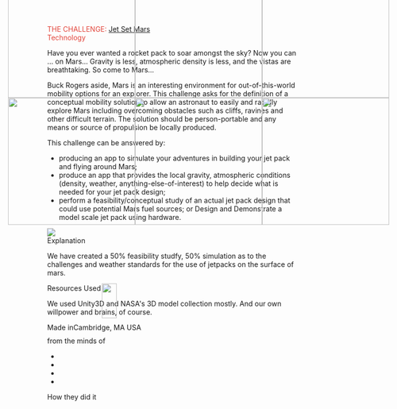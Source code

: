 <div class="containers---contentContainer---3CufR" data-reactid=".0.1.1.3"><noscript data-reactid=".0.1.1.3.0"></noscript><noscript data-reactid=".0.1.1.3.1"></noscript><div class="ProjectDetail---main---q2quS" data-reactid=".0.1.1.3.2"><noscript data-reactid=".0.1.1.3.2.0"></noscript><div class="typography---title---3_nlk typography---titleRegular---27NEx" style="color:#E2443A;" data-reactid=".0.1.1.3.2.1"><span data-reactid=".0.1.1.3.2.1.0">THE CHALLENGE: </span><a class="" href="/challenges/tech/jet-set-mars" data-reactid=".0.1.1.3.2.1.1">Jet Set Mars</a></div><div class="ProjectDetail---categoryName---2oGFn" style="color:#E2443A;" data-reactid=".0.1.1.3.2.2">Technology</div><div class="cms---cmsContainer---3BD1S" data-reactid=".0.1.1.3.2.3"><p>Have you ever wanted a rocket pack to soar amongst the sky? Now you can … on Mars… Gravity is less, atmospheric density is less, and the vistas are breathtaking. So come to Mars...</p><p>Buck Rogers aside, Mars is an interesting environment for out-of-this-world mobility options for an explorer. This challenge asks for the definition of a conceptual mobility solution to allow an astronaut to easily and rapidly explore Mars including overcoming obstacles such as cliffs, ravines and other difficult terrain. The solution should be person-portable and any means or source of propulsion be locally produced.</p><p>This challenge can be answered by:</p><ul><li>producing an app to simulate your adventures in building your jet pack and flying around Mars;</li><li>produce an app that provides the local gravity, atmospheric conditions (density, weather, anything-else-of-interest) to help decide what is needed for your jet pack design;</li><li>perform a feasibility/conceptual study of an actual jet pack design that could use potential Mars fuel sources; or Design and Demonstrate a model scale jet pack using hardware.</li></ul>
</div><div class="ProjectDetail---featureImage---1J78H" data-reactid=".0.1.1.3.2.4"><img src="https://s3.amazonaws.com/files.open.nasa.gov/spaceapps/media/ce46fbe0-c601-4616-9805-73b98e11bc1e.jpg" data-reactid=".0.1.1.3.2.4.0"></div><div class="typography---title---3_nlk typography---titleRegular---27NEx" data-reactid=".0.1.1.3.2.5">Explanation</div><div class="cms---cmsContainer---3BD1S" data-reactid=".0.1.1.3.2.6"><p>We have created a 50% feasibility studfy, 50% simulation as to the challenges and weather standards for the use of jetpacks on the surface of mars.
</p></div><div class="typography---title---3_nlk typography---titleRegular---27NEx" data-reactid=".0.1.1.3.2.7">Resources Used</div><div class="cms---cmsContainer---3BD1S" data-reactid=".0.1.1.3.2.8"><p>We used Unity3D and NASA's 3D model collection mostly. And our own willpower and brains, of course.
</p></div></div><div class="ProjectDetail---sidebar---sqkvs" data-reactid=".0.1.1.3.3"><div class="ProjectDetail---map---n5dAX" data-reactid=".0.1.1.3.3.0"><div class="map---mapContainer---gftmX" data-reactid=".0.1.1.3.3.0.0"><div style="position:absolute;top:0;bottom:0;width:100%;z-index:1;" data-reactid=".0.1.1.3.3.0.0.0" class="leaflet-container leaflet-touch leaflet-fade-anim" tabindex="0"><div class="leaflet-map-pane" style="transform: translate3d(-79px, -59px, 0px);"><div class="leaflet-tile-pane"><div class="leaflet-layer"><div class="leaflet-tile-container"></div><div class="leaflet-tile-container leaflet-zoom-animated"><img class="leaflet-tile leaflet-tile-loaded" src="https://b.tiles.mapbox.com/v4/mapbox.satellite/14/4955/6058.png?access_token=pk.eyJ1IjoiYm9sc3RlciIsImEiOiIzYmJlMTE0ZmYzZjRlYWYyYmJhNzQyZWQ2ZTFhN2U4OSJ9.krgUgU6jSVnCrWPxwH8grg" style="height: 256px; width: 256px; left: 69px; top: -85px;"><img class="leaflet-tile leaflet-tile-loaded" src="https://a.tiles.mapbox.com/v4/mapbox.satellite/14/4955/6059.png?access_token=pk.eyJ1IjoiYm9sc3RlciIsImEiOiIzYmJlMTE0ZmYzZjRlYWYyYmJhNzQyZWQ2ZTFhN2U4OSJ9.krgUgU6jSVnCrWPxwH8grg" style="height: 256px; width: 256px; left: 69px; top: 171px;"><img class="leaflet-tile leaflet-tile-loaded" src="https://a.tiles.mapbox.com/v4/mapbox.satellite/14/4954/6058.png?access_token=pk.eyJ1IjoiYm9sc3RlciIsImEiOiIzYmJlMTE0ZmYzZjRlYWYyYmJhNzQyZWQ2ZTFhN2U4OSJ9.krgUgU6jSVnCrWPxwH8grg" style="height: 256px; width: 256px; left: -187px; top: -85px;"><img class="leaflet-tile leaflet-tile-loaded" src="https://a.tiles.mapbox.com/v4/mapbox.satellite/14/4956/6058.png?access_token=pk.eyJ1IjoiYm9sc3RlciIsImEiOiIzYmJlMTE0ZmYzZjRlYWYyYmJhNzQyZWQ2ZTFhN2U4OSJ9.krgUgU6jSVnCrWPxwH8grg" style="height: 256px; width: 256px; left: 325px; top: -85px;"><img class="leaflet-tile leaflet-tile-loaded" src="https://b.tiles.mapbox.com/v4/mapbox.satellite/14/4954/6059.png?access_token=pk.eyJ1IjoiYm9sc3RlciIsImEiOiIzYmJlMTE0ZmYzZjRlYWYyYmJhNzQyZWQ2ZTFhN2U4OSJ9.krgUgU6jSVnCrWPxwH8grg" style="height: 256px; width: 256px; left: -187px; top: 171px;"><img class="leaflet-tile leaflet-tile-loaded" src="https://b.tiles.mapbox.com/v4/mapbox.satellite/14/4956/6059.png?access_token=pk.eyJ1IjoiYm9sc3RlciIsImEiOiIzYmJlMTE0ZmYzZjRlYWYyYmJhNzQyZWQ2ZTFhN2U4OSJ9.krgUgU6jSVnCrWPxwH8grg" style="height: 256px; width: 256px; left: 325px; top: 171px;"></div></div></div><div class="leaflet-objects-pane"><div class="leaflet-shadow-pane"></div><div class="leaflet-overlay-pane"></div><div class="leaflet-marker-pane"><img src="https://a.tiles.mapbox.com/v4/marker/pin-m+4082CD.png?access_token=pk.eyJ1IjoiYm9sc3RlciIsImEiOiIzYmJlMTE0ZmYzZjRlYWYyYmJhNzQyZWQ2ZTFhN2U4OSJ9.krgUgU6jSVnCrWPxwH8grg" class="leaflet-marker-icon leaflet-zoom-animated leaflet-clickable" tabindex="0" style="margin-left: -15px; margin-top: -35px; width: 30px; height: 70px; transform: translate3d(204px, 153px, 0px); z-index: 153;"></div><div class="leaflet-popup-pane"></div></div></div><div class="leaflet-control-container"><div class="leaflet-top leaflet-left"></div><div class="leaflet-top leaflet-right"><div class="leaflet-control-grid map-tooltip leaflet-control" style="display: none;"><a class="close" href="#" title="close">close</a><div class="map-tooltip-content"></div></div></div><div class="leaflet-bottom leaflet-left"><div class="mapbox-logo leaflet-control"></div></div><div class="leaflet-bottom leaflet-right"><div class="map-legends wax-legends leaflet-control" style="display: none;"></div></div></div></div></div></div><div class="ProjectDetail---sidebarContent---3b6M5" data-reactid=".0.1.1.3.3.1"><span data-reactid=".0.1.1.3.3.1.0">Made in</span><span class="ProjectDetail---sidebarLocationName---2vh4A" data-reactid=".0.1.1.3.3.1.1"><span data-reactid=".0.1.1.3.3.1.1.0">Cambridge, MA</span><span data-reactid=".0.1.1.3.3.1.1.1"> </span><span data-reactid=".0.1.1.3.3.1.1.2">USA</span></span><div style="margin-top:10px;" data-reactid=".0.1.1.3.3.1.2">from the minds of</div><ul class="ProjectDetail---teamList---2QwFQ" data-reactid=".0.1.1.3.3.1.3"><li class="ProjectDetail---teamMember---PWsrp" style="background-image:url(https://s3.amazonaws.com/files.open.nasa.gov/spaceapps/media/default-avatars/Robot_Icons-12.svg);" data-reactid=".0.1.1.3.3.1.3.$UHJvamVjdENvbGxhYm9yYXRvcjo4N2NlZmM4My05YmE3LTQ4NWQtYjg2OS04N2VhMWJiZjQyZTA=0"></li><li class="ProjectDetail---teamMember---PWsrp" style="background-image:url(https://s3.amazonaws.com/files.open.nasa.gov/spaceapps/media/default-avatars/Robot_Icons-04.svg);" data-reactid=".0.1.1.3.3.1.3.1:$0"></li><li class="ProjectDetail---teamMember---PWsrp" style="background-image:url(https://s3.amazonaws.com/files.open.nasa.gov/spaceapps/media/default-avatars/Robot_Icons-09.svg);" data-reactid=".0.1.1.3.3.1.3.1:$1"></li><li class="ProjectDetail---teamMember---PWsrp" style="background-image:url(https://s3.amazonaws.com/files.open.nasa.gov/spaceapps/media/default-avatars/Robot_Icons-01.svg);" data-reactid=".0.1.1.3.3.1.3.1:$2"></li></ul><div data-reactid=".0.1.1.3.3.1.4"><div style="margin-top:10px;" data-reactid=".0.1.1.3.3.1.4.0">How they did it</div><a class="ProjectDetail---projectLink---hUce1" href="https://github.com/tuoxie2046/jetonmars" data-reactid=".0.1.1.3.3.1.4.1"><i class="fa fa-github" data-reactid=".0.1.1.3.3.1.4.1.0"></i></a></div></div></div></div>
